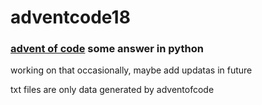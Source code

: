 # adventcode18
### [advent of code](https://adventofcode.com/2018) some answer in python
working on that occasionally, maybe add updatas in future   

txt files are only data generated by adventofcode 
